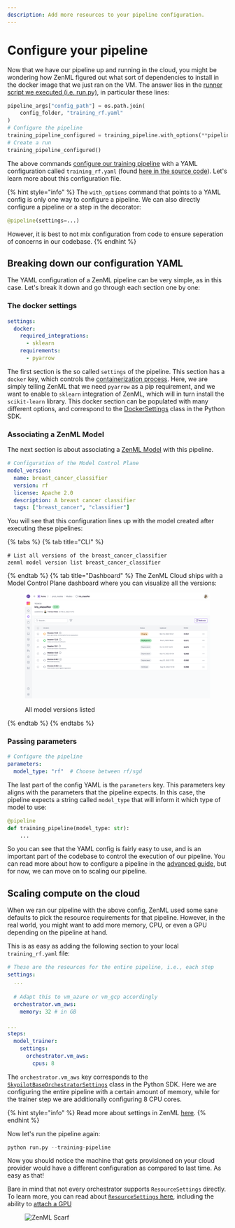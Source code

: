 ```yaml
---
description: Add more resources to your pipeline configuration.
---
```


# Configure your pipeline

Now that we have our pipeline up and running in the cloud, you might be wondering how ZenML figured out what sort of dependencies to install
in the docker image that we just ran on the VM. The answer lies in the [runner script we executed (i.e. run.py)](https://github.com/zenml-io/zenml/blob/main/examples/quickstart/run.py#L215), in particular these lines:

```python
pipeline_args["config_path"] = os.path.join(
    config_folder, "training_rf.yaml"
)
# Configure the pipeline
training_pipeline_configured = training_pipeline.with_options(**pipeline_args)
# Create a run
training_pipeline_configured()
```

The above commands [configure our training pipeline](../starter-guide/create-an-ml-pipeline.md#configure-with-a-yaml-file) with a YAML configuration called `training_rf.yaml` (found [here in the source code](https://github.com/zenml-io/zenml/blob/main/examples/quickstart/configs/training_rf.yaml)). Let's learn more about this configuration file.

{% hint style="info" %}
The `with_options` command that points to a YAML config is only one way to configure a pipeline. We can also directly configure a pipeline or a step in the decorator:

```python
@pipeline(settings=...)
```

However, it is best to not mix configuration from code to ensure seperation of concerns in our codebase.
{% endhint %}

## Breaking down our configuration YAML

The YAML configuration of a ZenML pipeline can be very simple, as in this case. Let's break it down and go through each section one by one:

### The docker settings

```yaml
settings:
  docker:
    required_integrations:
      - sklearn
    requirements:
      - pyarrow
```

The first section is the so called `settings` of the pipeline. This section has a `docker` key, which controls the [containerization process](cloud-orchestration.md#orchestrating-pipelines-on-the-cloud). Here, we are simply telling ZenML that we need `pyarrow` as a pip requirement, and we want to enable to `sklearn` integration of ZenML, which will in turn install the `scikit-learn` library. This docker section can be populated with many different options, and correspond to the [DockerSettings](https://sdkdocs.zenml.io/latest/core_code_docs/core-config/#zenml.config.docker_settings.DockerSettings) class in the Python SDK.

### Associating a ZenML Model

The next section is about associating a [ZenML Model](../starter-guide/track-ml-models.md) with this pipeline.

```yaml
# Configuration of the Model Control Plane
model_version:
  name: breast_cancer_classifier
  version: rf
  license: Apache 2.0
  description: A breast cancer classifier
  tags: ["breast_cancer", "classifier"]
```

You will see that this configuration lines up with the model created after executing these pipelines:

{% tabs %}
{% tab title="CLI" %}
```shell
# List all versions of the breast_cancer_classifier
zenml model version list breast_cancer_classifier
```
{% endtab %}
{% tab title="Dashboard" %}
The ZenML Cloud ships with a Model Control Plane dashboard where you can visualize all the versions:

<figure><img src="../../.gitbook/assets/mcp_model_versions_list.png" alt=""><figcaption><p>All model versions listed</p></figcaption></figure>
{% endtab %}
{% endtabs %}

### Passing parameters

```yaml
# Configure the pipeline
parameters:
  model_type: "rf"  # Choose between rf/sgd
```

The last part of the config YAML is the `parameters` key. This parameters key aligns with the parameters that the pipeline expects. In this case, the pipeline expects a string called `model_type` that will inform it which type of model to use:

```python
@pipeline
def training_pipeline(model_type: str):
    ...
```

So you can see that the YAML config is fairly easy to use, and is an important part of the codebase to control the execution of our pipeline. You can read more about how to configure a pipeline in the [advanced guide](../advanced-guide/pipelining-features/configure-steps-pipelines.md), but for now, we can move on to scaling our pipeline.

## Scaling compute on the cloud

When we ran our pipeline with the above config, ZenML used some sane defaults to pick the resource requirements for that pipeline. However, in the real world, you might want to add more memory, CPU, or even a GPU depending on the pipeline at hand.

This is as easy as adding the following section to your local `training_rf.yaml` file:

```yaml
# These are the resources for the entire pipeline, i.e., each step
settings:    
  ...

  # Adapt this to vm_azure or vm_gcp accordingly
  orchestrator.vm_aws:
    memory: 32 # in GB
        
...    
steps:
  model_trainer:
    settings:
      orchestrator.vm_aws:
        cpus: 8
```

The `orchestrator.vm_aws` key corresponds to the [`SkypilotBaseOrchestratorSettings`](https://sdkdocs.zenml.io/latest/integration_code_docs/integrations-skypilot/#zenml.integrations.skypilot.flavors.skypilot_orchestrator_base_vm_config.SkypilotBaseOrchestratorSettings) class in the Python SDK. Here we are configuring the entire pipeline with a certain amount of memory, while for the trainer step we are additionally configuring 8 CPU cores.

{% hint style="info" %}
Read more about settings in ZenML [here](../advanced-guide/pipelining-features/pipeline-settings.md).
{% endhint %}


Now let's run the pipeline again:

```python
python run.py --training-pipeline
```

Now you should notice the machine that gets provisioned on your cloud provider would have a different configuration as compared to last time. As easy as that!

Bare in mind that not every orchestrator supports `ResourceSettings` directly. To learn more, you can read about [`ResourceSettings` here](../advanced-guide/infrastructure-management/scale-compute-to-the-cloud.md), including the ability to [attach a GPU](../advanced-guide/infrastructure-management/scale-compute-to-the-cloud.md#1-specify-a-cuda-enabled-parent-image-in-your-dockersettings)

<!-- For scarf -->
<figure><img alt="ZenML Scarf" referrerpolicy="no-referrer-when-downgrade" src="https://static.scarf.sh/a.png?x-pxid=f0b4f458-0a54-4fcd-aa95-d5ee424815bc" /></figure>